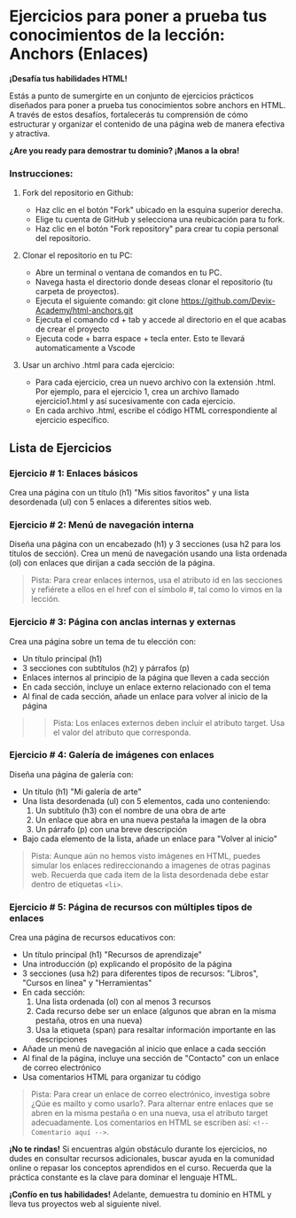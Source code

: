 # Ejercicios para poner a prueba tus conocimientos de la lección: Anchors (Enlaces)

**¡Desafía tus habilidades HTML!**

Estás a punto de sumergirte en un conjunto de ejercicios prácticos diseñados para poner a prueba tus conocimientos sobre anchors en HTML. A través de estos desafíos, fortalecerás tu comprensión de cómo estructurar y organizar el contenido de una página web de manera efectiva y atractiva.

**¿Are you ready para demostrar tu dominio? ¡Manos a la obra!**

### Instrucciones:
1. Fork del repositorio en Github:

    * Haz clic en el botón "Fork" ubicado en la esquina superior derecha.
    * Elige tu cuenta de GitHub y selecciona una reubicación para tu fork.
    * Haz clic en el botón "Fork repository" para crear tu copia personal del repositorio.

2. Clonar el repositorio en tu PC:

    * Abre un terminal o ventana de comandos en tu PC.
    * Navega hasta el directorio donde deseas clonar el repositorio (tu carpeta de proyectos).
    * Ejecuta el siguiente comando: git clone https://github.com/Devix-Academy/html-anchors.git
    * Ejecuta el comando cd + tab y accede al directorio en el que acabas de crear el proyecto
    * Ejecuta code + barra espace + tecla enter. Esto te llevará automaticamente a Vscode
    

3. Usar un archivo .html para cada ejercicio:

    * Para cada ejercicio, crea un nuevo archivo con la extensión .html. Por ejemplo, para el ejercicio 1, crea un archivo llamado ejercicio1.html y así sucesivamente con cada ejercicio.
    * En cada archivo .html, escribe el código HTML correspondiente al ejercicio específico.


## Lista de Ejercicios

### Ejercicio # 1: Enlaces básicos
Crea una página con un título (h1) "Mis sitios favoritos" y una lista desordenada (ul) con 5 enlaces a diferentes sitios web.

### Ejercicio # 2: Menú de navegación interna
Diseña una página con un encabezado (h1) y 3 secciones (usa h2 para los títulos de sección). Crea un menú de navegación usando una lista ordenada (ol) con enlaces que dirijan a cada sección de la página.

> Pista: Para crear enlaces internos, usa el atributo id en las secciones y refiérete a ellos en el href con el símbolo #, tal como lo vimos en la lección.

### Ejercicio # 3: Página con anclas internas y externas 
Crea una página sobre un tema de tu elección con:
  * Un título principal (h1)
  * 3 secciones con subtítulos (h2) y párrafos (p)
  * Enlaces internos al principio de la página que lleven a cada sección
  * En cada sección, incluye un enlace externo relacionado con el tema
  * Al final de cada sección, añade un enlace para volver al inicio de la página
  
>> Pista: Los enlaces externos deben incluir el atributo target. Usa el valor del atributo que corresponda.

### Ejercicio # 4: Galería de imágenes con enlaces 
Diseña una página de galería con:
  * Un título (h1) "Mi galería de arte"
  * Una lista desordenada (ul) con 5 elementos, cada uno conteniendo:
    1.  Un subtítulo (h3) con el nombre de una obra de arte
    2.  Un enlace que abra en una nueva pestaña la imagen de la obra
    3.  Un párrafo (p) con una breve descripción
  * Bajo cada elemento de la lista, añade un enlace para "Volver al inicio"

> Pista: Aunque aún no hemos visto imágenes en HTML, puedes simular los enlaces redireccionando a imagenes de otras paginas web. Recuerda que cada item de la lista desordenada debe estar dentro de etiquetas `<li>`.
    
### Ejercicio # 5: Página de recursos con múltiples tipos de enlaces
Crea una página de recursos educativos con:
  * Un título principal (h1) "Recursos de aprendizaje"
  * Una introducción (p) explicando el propósito de la página
  * 3 secciones (usa h2) para diferentes tipos de recursos: "Libros", "Cursos en línea" y "Herramientas"
  * En cada sección:
    1.  Una lista ordenada (ol) con al menos 3 recursos
    2.  Cada recurso debe ser un enlace (algunos que abran en la misma pestaña, otros en una nueva)
    3.  Usa la etiqueta (span) para resaltar información importante en las descripciones
  * Añade un menú de navegación al inicio que enlace a cada sección
  * Al final de la página, incluye una sección de "Contacto" con un enlace de correo electrónico
  * Usa comentarios HTML para organizar tu código

> Pista: Para crear un enlace de correo electrónico, investiga sobre ¿Qúe es mailto y como usarlo?. Para alternar entre enlaces que se abren en la misma pestaña o en una nueva, usa el atributo target adecuadamente. Los comentarios en HTML se escriben así: `<!-- Comentario aquí -->`.

**¡No te rindas!** Si encuentras algún obstáculo durante los ejercicios, no dudes en consultar recursos adicionales, buscar ayuda en la comunidad online o repasar los conceptos aprendidos en el curso. Recuerda que la práctica constante es la clave para dominar el lenguaje HTML.

**¡Confío en tus habilidades!** Adelante, demuestra tu dominio  en HTML y lleva tus proyectos web al siguiente nivel.
